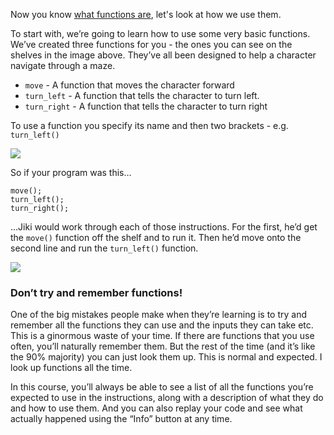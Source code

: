 Now you know [what functions are](./functions-introduction), let's look at how we use them.

To start with, we’re going to learn how to use some very basic functions. We’ve created three functions for you - the ones you can see on the shelves in the image above. They’ve all been designed to help a character navigate through a maze.

- `move` - A function that moves the character forward
- `turn_left` - A function that tells the character to turn left.
- `turn_right` - A function that tells the character to turn right

To use a function you specify its name and then two brackets - e.g. `turn_left()`

<img src="https://assets.exercism.org/bootcamp/diagrams/calling-a-function.png" class="diagram"/>

So if your program was this…

```jikiscript
move();
turn_left();
turn_right();
```

…Jiki would work through each of those instructions. For the first, he’d get the `move()` function off the shelf and to run it. Then he’d move onto the second line and run the `turn_left()` function.

<img src="https://assets.exercism.org/bootcamp/diagrams/using-a-function.png" class="diagram"/>

### Don’t try and remember functions!

One of the big mistakes people make when they’re learning is to try and remember all the functions they can use and the inputs they can take etc. This is a ginormous waste of your time. If there are functions that you use often, you’ll naturally remember them. But the rest of the time (and it’s like the 90% majority) you can just look them up. This is normal and expected. I look up functions all the time.

In this course, you’ll always be able to see a list of all the functions you’re expected to use in the instructions, along with a description of what they do and how to use them. And you can also replay your code and see what actually happened using the “Info” button at any time.
